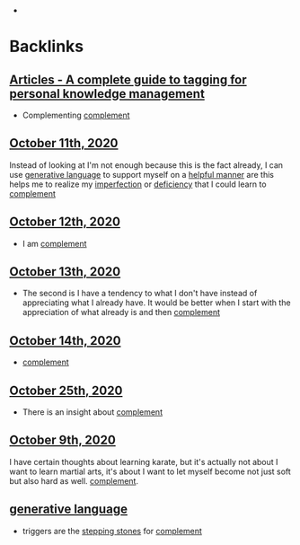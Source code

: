 - 

# Backlinks
## [Articles - A complete guide to tagging for personal knowledge management](<Articles - A complete guide to tagging for personal knowledge management.md>)
- Complementing [complement](<complement.md>)

## [October 11th, 2020](<October 11th, 2020.md>)
Instead of looking at I'm not enough because this is the fact already, I can use [generative language](<generative language.md>) to support myself on a [helpful manner](<helpful manner.md>) are this helps me to realize my [imperfection](<imperfection.md>) or [deficiency](<deficiency.md>) that I could learn to [complement](<complement.md>)

## [October 12th, 2020](<October 12th, 2020.md>)
- I am [complement](<complement.md>)

## [October 13th, 2020](<October 13th, 2020.md>)
- The second is I have a tendency to what I don't have instead of appreciating what I already have. It would be better when I start with the appreciation of what already is and then [complement](<complement.md>)

## [October 14th, 2020](<October 14th, 2020.md>)
- [complement](<complement.md>)

## [October 25th, 2020](<October 25th, 2020.md>)
- There is an insight about [complement](<complement.md>)

## [October 9th, 2020](<October 9th, 2020.md>)
I have certain thoughts about learning karate, but it's actually not about I want to learn martial arts, it's about I want to let myself become not just soft but also hard as well. [complement](<complement.md>).

## [generative language](<generative language.md>)
- triggers are the [stepping stones](<stepping stones.md>) for [complement](<complement.md>)

